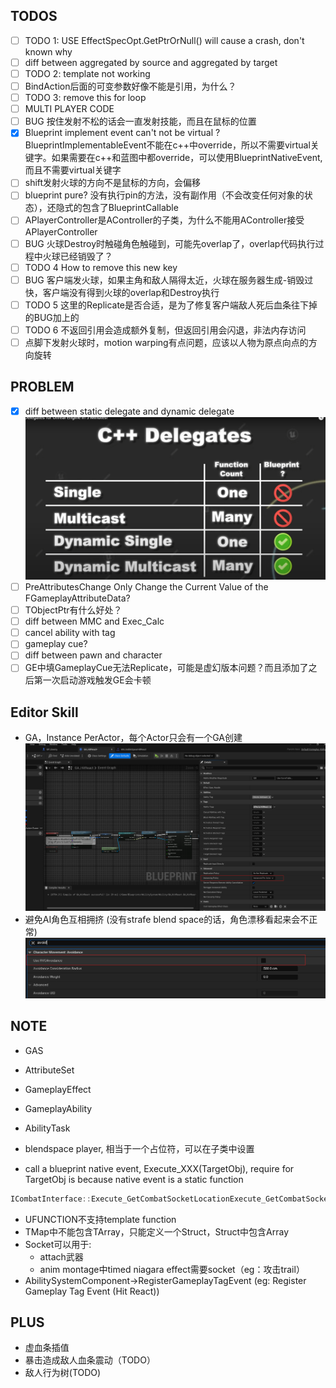 ## TODOS
- [ ] TODO 1: USE EffectSpecOpt.GetPtrOrNull() will cause a crash, don't known why
- [ ] diff between aggregated by source and aggregated by target
- [ ] TODO 2: template not working
- [ ] BindAction后面的可变参数好像不能是引用，为什么？
- [ ] TODO 3: remove this for loop
- [ ] MULTI PLAYER CODE
- [ ] BUG 按住发射不松的话会一直发射技能，而且在鼠标的位置
- [x] Blueprint implement event can't not be virtual ? BlueprintImplementableEvent不能在c++中override，所以不需要virtual关键字。如果需要在c++和蓝图中都override，可以使用BlueprintNativeEvent,
而且不需要virtual关键字
- [ ] shift发射火球的方向不是鼠标的方向，会偏移
- [ ] blueprint pure? 没有执行pin的方法，没有副作用（不会改变任何对象的状态），还隐式的包含了BlueprintCallable
- [ ] APlayerController是AController的子类，为什么不能用AController接受APlayerController
- [ ] BUG 火球Destroy时触碰角色触碰到，可能先overlap了，overlap代码执行过程中火球已经销毁了？
- [ ] TODO 4 How to remove this new key
- [ ] BUG 客户端发火球，如果主角和敌人隔得太近，火球在服务器生成-销毁过快，客户端没有得到火球的overlap和Destroy执行
- [ ] TODO 5 这里的Replicate是否合适，是为了修复客户端敌人死后血条往下掉的BUG加上的
- [ ] TODO 6 不返回引用会造成额外复制，但返回引用会闪退，非法内存访问
- [ ] 点脚下发射火球时，motion warping有点问题，应该以人物为原点向点的方向旋转

## PROBLEM
- [x] diff between static delegate and dynamic delegate
![](assets/2025-05-28-14-54-28.png)
- [ ] PreAttributesChange Only Change the Current Value of the FGameplayAttributeData?
- [ ] TObjectPtr有什么好处？
- [ ] diff between MMC and Exec_Calc
- [ ] cancel ability with tag
- [ ] gameplay cue?
- [ ] diff between pawn and character
- [ ] GE中填GameplayCue无法Replicate，可能是虚幻版本问题？而且添加了之后第一次启动游戏触发GE会卡顿

## Editor Skill
- GA，Instance PerActor，每个Actor只会有一个GA创建
![](assets/2025-06-11-23-22-22.png)
- 避免AI角色互相拥挤 (没有strafe blend space的话，角色漂移看起来会不正常)
![](assets/2025-06-26-20-08-15.png)


## NOTE
- GAS
 - AttributeSet
 - GameplayEffect
 - GameplayAbility
 - AbilityTask

- blendspace player, 相当于一个占位符，可以在子类中设置
- call a blueprint native event, Execute_XXX(TargetObj), require for TargetObj is because native event is a static function
```c++
ICombatInterface::Execute_GetCombatSocketLocationExecute_GetCombatSocketLocation(GetAvatarActorFromActorInfo());
```
- UFUNCTION不支持template function
- TMap中不能包含TArray，只能定义一个Struct，Struct中包含Array
- Socket可以用于:
    - attach武器
    - anim montage中timed niagara effect需要socket（eg：攻击trail）
- AbilitySystemComponent->RegisterGameplayTagEvent (eg: Register Gameplay Tag Event (Hit React))

## PLUS
- 虚血条插值
- 暴击造成敌人血条震动（TODO）
- 敌人行为树(TODO)
